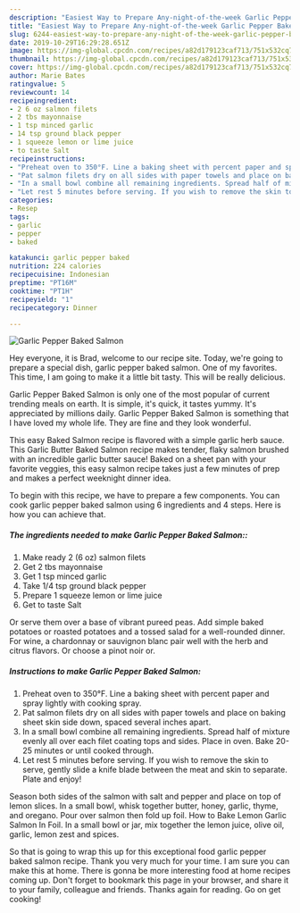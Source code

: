 ```yaml
---
description: "Easiest Way to Prepare Any-night-of-the-week Garlic Pepper Baked Salmon"
title: "Easiest Way to Prepare Any-night-of-the-week Garlic Pepper Baked Salmon"
slug: 6244-easiest-way-to-prepare-any-night-of-the-week-garlic-pepper-baked-salmon
date: 2019-10-29T16:29:28.651Z
image: https://img-global.cpcdn.com/recipes/a82d179123caf713/751x532cq70/garlic-pepper-baked-salmon-recipe-main-photo.jpg
thumbnail: https://img-global.cpcdn.com/recipes/a82d179123caf713/751x532cq70/garlic-pepper-baked-salmon-recipe-main-photo.jpg
cover: https://img-global.cpcdn.com/recipes/a82d179123caf713/751x532cq70/garlic-pepper-baked-salmon-recipe-main-photo.jpg
author: Marie Bates
ratingvalue: 5
reviewcount: 14
recipeingredient:
- 2 6 oz salmon filets
- 2 tbs mayonnaise
- 1 tsp minced garlic
- 14 tsp ground black pepper
- 1 squeeze lemon or lime juice
- to taste Salt
recipeinstructions:
- "Preheat oven to 350°F. Line a baking sheet with percent paper and spray lightly with cooking spray."
- "Pat salmon filets dry on all sides with paper towels and place on baking sheet skin side down, spaced several inches apart."
- "In a small bowl combine all remaining ingredients. Spread half of mixture evenly all over each filet coating tops and sides. Place in oven. Bake 20-25 minutes or until cooked through."
- "Let rest 5 minutes before serving. If you wish to remove the skin to serve, gently slide a knife blade between the meat and skin to separate. Plate and enjoy!"
categories:
- Resep
tags:
- garlic
- pepper
- baked

katakunci: garlic pepper baked
nutrition: 224 calories
recipecuisine: Indonesian
preptime: "PT16M"
cooktime: "PT1H"
recipeyield: "1"
recipecategory: Dinner

---
```



![Garlic Pepper Baked Salmon](https://img-global.cpcdn.com/recipes/a82d179123caf713/751x532cq70/garlic-pepper-baked-salmon-recipe-main-photo.jpg)

Hey everyone, it is Brad, welcome to our recipe site. Today, we're going to prepare a special dish, garlic pepper baked salmon. One of my favorites. This time, I am going to make it a little bit tasty. This will be really delicious.

Garlic Pepper Baked Salmon is only one of the most popular of current trending meals on earth. It is simple, it's quick, it tastes yummy. It's appreciated by millions daily. Garlic Pepper Baked Salmon is something that I have loved my whole life. They are fine and they look wonderful.

This easy Baked Salmon recipe is flavored with a simple garlic herb sauce. This Garlic Butter Baked Salmon recipe makes tender, flaky salmon brushed with an incredible garlic butter sauce! Baked on a sheet pan with your favorite veggies, this easy salmon recipe takes just a few minutes of prep and makes a perfect weeknight dinner idea.


To begin with this recipe, we have to prepare a few components. You can cook garlic pepper baked salmon using 6 ingredients and 4 steps. Here is how you can achieve that.

##### The ingredients needed to make Garlic Pepper Baked Salmon::

1. Make ready 2 (6 oz) salmon filets
1. Get 2 tbs mayonnaise
1. Get 1 tsp minced garlic
1. Take 1/4 tsp ground black pepper
1. Prepare 1 squeeze lemon or lime juice
1. Get to taste Salt


Or serve them over a base of vibrant pureed peas. Add simple baked potatoes or roasted potatoes and a tossed salad for a well-rounded dinner. For wine, a chardonnay or sauvignon blanc pair well with the herb and citrus flavors. Or choose a pinot noir or. 

##### Instructions to make Garlic Pepper Baked Salmon:

1. Preheat oven to 350°F. Line a baking sheet with percent paper and spray lightly with cooking spray.
1. Pat salmon filets dry on all sides with paper towels and place on baking sheet skin side down, spaced several inches apart.
1. In a small bowl combine all remaining ingredients. Spread half of mixture evenly all over each filet coating tops and sides. Place in oven. Bake 20-25 minutes or until cooked through.
1. Let rest 5 minutes before serving. If you wish to remove the skin to serve, gently slide a knife blade between the meat and skin to separate. Plate and enjoy!


Season both sides of the salmon with salt and pepper and place on top of lemon slices. In a small bowl, whisk together butter, honey, garlic, thyme, and oregano. Pour over salmon then fold up foil. How to Bake Lemon Garlic Salmon In Foil. In a small bowl or jar, mix together the lemon juice, olive oil, garlic, lemon zest and spices. 

So that is going to wrap this up for this exceptional food garlic pepper baked salmon recipe. Thank you very much for your time. I am sure you can make this at home. There is gonna be more interesting food at home recipes coming up. Don't forget to bookmark this page in your browser, and share it to your family, colleague and friends. Thanks again for reading. Go on get cooking!
